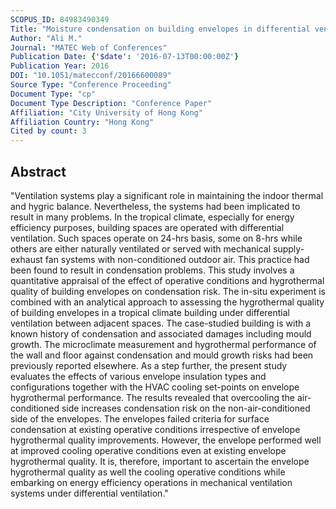 ```yaml
---
SCOPUS_ID: 84983490349
Title: "Moisture condensation on building envelopes in differential ventilated spaces in the tropics: Quantitative assessment of influencing factors"
Author: "Ali M."
Journal: "MATEC Web of Conferences"
Publication Date: {'$date': '2016-07-13T00:00:00Z'}
Publication Year: 2016
DOI: "10.1051/matecconf/20166600089"
Source Type: "Conference Proceeding"
Document Type: "cp"
Document Type Description: "Conference Paper"
Affiliation: "City University of Hong Kong"
Affiliation Country: "Hong Kong"
Cited by count: 3
---
```


## Abstract
"Ventilation systems play a significant role in maintaining the indoor thermal and hygric balance. Nevertheless, the systems had been implicated to result in many problems. In the tropical climate, especially for energy efficiency purposes, building spaces are operated with differential ventilation. Such spaces operate on 24-hrs basis, some on 8-hrs while others are either naturally ventilated or served with mechanical supply-exhaust fan systems with non-conditioned outdoor air. This practice had been found to result in condensation problems. This study involves a quantitative appraisal of the effect of operative conditions and hygrothermal quality of building envelopes on condensation risk. The in-situ experiment is combined with an analytical approach to assessing the hygrothermal quality of building envelopes in a tropical climate building under differential ventilation between adjacent spaces. The case-studied building is with a known history of condensation and associated damages including mould growth. The microclimate measurement and hygrothermal performance of the wall and floor against condensation and mould growth risks had been previously reported elsewhere. As a step further, the present study evaluates the effects of various envelope insulation types and configurations together with the HVAC cooling set-points on envelope hygrothermal performance. The results revealed that overcooling the air-conditioned side increases condensation risk on the non-air-conditioned side of the envelopes. The envelopes failed criteria for surface condensation at existing operative conditions irrespective of envelope hygrothermal quality improvements. However, the envelope performed well at improved cooling operative conditions even at existing envelope hygrothermal quality. It is, therefore, important to ascertain the envelope hygrothermal quality as well the cooling operative conditions while embarking on energy efficiency operations in mechanical ventilation systems under differential ventilation."
